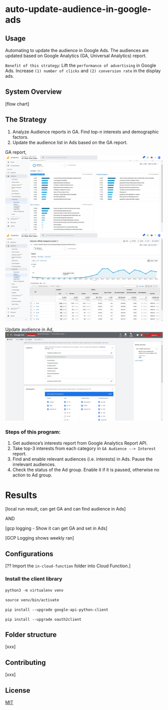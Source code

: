 # auto-update-audience-in-google-ads

## Usage

Automating to update the audience in Google Ads. The audiences are updated based on Google Analytics (GA, Universal Analytics) report. 

`Benefit of this strategy`: Lift the `performance of advertising` in Google Ads. Increase `(1) number of clicks` and `(2) conversion rate` in the display ads.


## System Overview
[flow chart]


## The Strategy

1. Analyze Audience reports in GA. Find top-n interests and demographic factors.
2. Update the audience list in Ads based on the GA report.

GA report,
<img src="img\ga-report-1.png" style="zoom:50%;" />
<img src="img\ga-report-2.png" style="zoom:50%;" />

Update audience in Ad,
<img src="img\ads.jpg" style="zoom:50%;" />


### Steps of this program:

1. Get audience’s interests report from Google Analytics Report API.
2. Take top-3 interests from each category in `GA Audience --> Interest` report.
3. Find and enable relevant audiences (i.e. interests) in Ads. Pause the irrelevant audiences.
4. Check the status of the Ad group. Enable it if it is paused, otherwise no action to Ad group.


# Results

[local run result, can get GA and can find audience in Ads]

AND

[gcp logging - Show it can get GA and set in Ads]

[GCP Logging shows weekly ran]


## Configurations

[?? Import the `in-cloud-function` folder into Cloud Function.]


### Install the client library
`python3 -m virtualenv venv` 

`source venv/bin/activate` 

`pip install --upgrade google-api-python-client` 

`pip install --upgrade oauth2client`


## Folder structure
[xxx]


## Contributing

[xxx]


## License
[MIT](https://choosealicense.com/licenses/mit/)